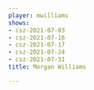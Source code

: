 ```yaml
---
player: mwilliams
shows:
- csz-2021-07-03
- csz-2021-07-16
- csz-2021-07-17
- csz-2021-07-24
- csz-2021-07-31
title: Morgan Williams

---
```

